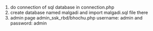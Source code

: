 1) do connection of sql database in connection.php<br>
2) create database named malgadi and import malgadi.sql file there<br>
3) admin page admin_ssk_rbd/bhochu.php username: admin and password: admin<br>